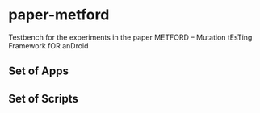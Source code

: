 # paper-metford

Testbench for the experiments in the paper METFORD – Mutation tEsTing Framework fOR anDroid

## Set of Apps

## Set of Scripts
